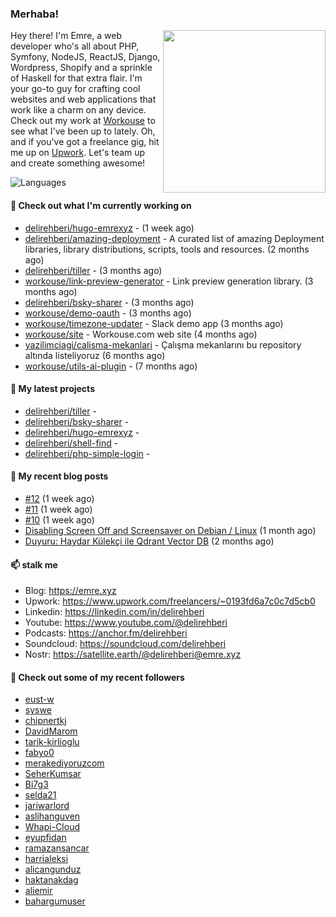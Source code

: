 <h3>Merhaba!</h3>
 

<img align="right" src="https://media.giphy.com/media/ZE6HYckyroMWwSp11C/giphy-downsized.gif" width="260">

Hey there! I'm Emre, a web developer who's all about PHP, Symfony, NodeJS, ReactJS, Django, Wordpress, Shopify and a sprinkle of Haskell for that extra flair.
I'm your go-to guy for crafting cool websites and web applications that work like a charm on any device. 
Check out my work at [Workouse](https://workouse.com) to see what I've been up to lately. 
Oh, and if you've got a freelance gig, hit me up on [Upwork](https://www.upwork.com/freelancers/~0193fd6a7c0c7d5cb0). 
Let's team up and create something awesome!

![Languages](https://github-readme-stats.vercel.app/api/top-langs/?username=delirehberi&layout=compact)

#### 👷 Check out what I'm currently working on

- [delirehberi/hugo-emrexyz](https://github.com/delirehberi/hugo-emrexyz) -  (1 week ago)
- [delirehberi/amazing-deployment](https://github.com/delirehberi/amazing-deployment) - A curated list of amazing Deployment libraries, library distributions, scripts, tools and resources. (2 months ago)
- [delirehberi/tiller](https://github.com/delirehberi/tiller) -  (3 months ago)
- [workouse/link-preview-generator](https://github.com/workouse/link-preview-generator) - Link preview generation library.   (3 months ago)
- [delirehberi/bsky-sharer](https://github.com/delirehberi/bsky-sharer) -  (3 months ago)
- [workouse/demo-oauth](https://github.com/workouse/demo-oauth) -  (3 months ago)
- [workouse/timezone-updater](https://github.com/workouse/timezone-updater) - Slack demo app (3 months ago)
- [workouse/site](https://github.com/workouse/site) - Workouse.com web site (4 months ago)
- [yazilimciagi/calisma-mekanlari](https://github.com/yazilimciagi/calisma-mekanlari) - Çalışma mekanlarını bu repository altında listeliyoruz (6 months ago)
- [workouse/utils-ai-plugin](https://github.com/workouse/utils-ai-plugin) -  (7 months ago)

#### 🌱 My latest projects

- [delirehberi/tiller](https://github.com/delirehberi/tiller) - 
- [delirehberi/bsky-sharer](https://github.com/delirehberi/bsky-sharer) - 
- [delirehberi/hugo-emrexyz](https://github.com/delirehberi/hugo-emrexyz) - 
- [delirehberi/shell-find](https://github.com/delirehberi/shell-find) - 
- [delirehberi/php-simple-login](https://github.com/delirehberi/php-simple-login) - 

#### 📜 My recent blog posts 

- [#12](https://emre.xyz/til/12/) (1 week ago)
- [#11](https://emre.xyz/til/11/) (1 week ago)
- [#10](https://emre.xyz/til/10/) (1 week ago)
- [Disabling Screen Off and Screensaver on Debian / Linux](https://emre.xyz/posts/linux-disable-screen-off-and-screensaver/) (1 month ago)
- [Duyuru: Haydar Külekçi ile Qdrant Vector DB](https://emre.xyz/posts/qdrant-vector-db-haydar-kulekci-duyuru/) (2 months ago) 

#### 📫 stalk me

- Blog: https://emre.xyz 
- Upwork: https://www.upwork.com/freelancers/~0193fd6a7c0c7d5cb0
- Linkedin: https://linkedin.com/in/delirehberi 
- Youtube: https://www.youtube.com/@delirehberi
- Podcasts: https://anchor.fm/delirehberi
- Soundcloud: https://soundcloud.com/delirehberi
- Nostr: https://satellite.earth/@delirehberi@emre.xyz 


#### 👯 Check out some of my recent followers

- [eust-w](https://github.com/eust-w)
- [syswe](https://github.com/syswe)
- [chipnertkj](https://github.com/chipnertkj)
- [DavidMarom](https://github.com/DavidMarom)
- [tarik-kirlioglu](https://github.com/tarik-kirlioglu)
- [fabyo0](https://github.com/fabyo0)
- [merakediyoruzcom](https://github.com/merakediyoruzcom)
- [SeherKumsar](https://github.com/SeherKumsar)
- [Bi7g3](https://github.com/Bi7g3)
- [selda21](https://github.com/selda21)
- [jariwarlord](https://github.com/jariwarlord)
- [aslihanguven](https://github.com/aslihanguven)
- [Whapi-Cloud](https://github.com/Whapi-Cloud)
- [eyupfidan](https://github.com/eyupfidan)
- [ramazansancar](https://github.com/ramazansancar)
- [harrialeksi](https://github.com/harrialeksi)
- [alicangunduz](https://github.com/alicangunduz)
- [haktanakdag](https://github.com/haktanakdag)
- [aliemir](https://github.com/aliemir)
- [bahargumuser](https://github.com/bahargumuser)



